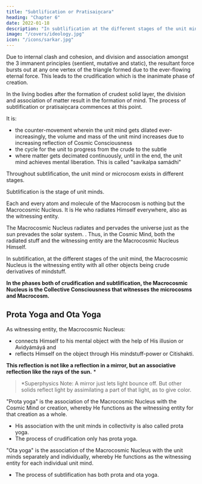 ```yaml
---
title: "Subtlification or Pratisaiṋcara"
heading: "Chapter 6"
date: 2022-01-18
description: "In subtlification at the different stages of the unit mind, the Macrocosmic Nucleus"
image: "/covers/ideology.jpg"
icon: "/icons/sarkar.jpg"
---
```



Due to internal clash and cohesion, and division and association amongst the 3 immanent principles (sentient, mutative and static), the resultant force bursts out at any one vertex of the triangle formed due to the ever-flowing eternal force. This leads to the crudification which is the inanimate phase of creation.


<!-- ## Saiṋcara

Consciousness (Puruśa) is the Nucleus from Whom commences the process of saiṋcara, or uniform movement from:
- the subtle to the gross
- the one to the many. 

The increasing crudeness results in:
- Mahattattva
- Ahaḿtattva
- citta 

Mind is born at the stage where all 3 are present.

The original entity is the unqualified undivided Macrocosm. By further crudification, the citta gets metamorphosed into 5 fundamental factors:

1. ethereal
2. aerial
3. luminous
4. liquid
5. solid. 


Right from the Macrocosmic Nucleus to the crudest solid, there is no change in Puruśadeha. 

The action and interaction of the 3 forces of Prakrti cause a change in appearance whereby the Transcendent Entity appears to have lost its transcendentality.  This phase of evolution is called saiṋcara,

Saincara is:
- a stage of the Cosmic Mind
- the inanimate phase of creation. --><!-- , and represents the Cosmic Mind, or Macrocosm, in different stages.  -->


In the living bodies after the formation of crudest <!-- kśititattva, or --> solid layer<!-- factor -->, the division and association of matter result in the formation of mind. The process of subtlification or pratisaiṋcara commences at this point.

It is:
- the counter-movement wherein the unit mind gets dilated ever-increasingly, the volume and mass of the unit mind increases due to increasing reflection of Cosmic Consciousness 
- the cycle for the unit to progress from the crude to the subtle 
- where matter gets decimated continuously, until in the end, the unit mind achieves mental liberation. This is called "savikalpa samádhi"


Throughout subtlification<!-- pratisaiṋcara -->, the unit mind or microcosm exists in different stages. 

<!-- Thus the inanimate phase of creation, or saiṋcara, , and the animate phase of  -->

Subtlification <!-- Pratisaiṋcara --> is the stage of unit minds.

Each and every atom and molecule of the Macrocosm is nothing but the Macrocosmic Nucleus.<!--  Puruśottama. --> It is He who radiates Himself everywhere, also as <!-- . ; it is He who is omnipresent as the --> the witnessing entity.


The Macrocosmic Nucleus radiates and pervades the universe just as the sun prevades the solar system. <!-- by its radiation pervades the solar system, so does Puruśottama His Citishakti -->. Thus, in the Cosmic Mind, both the radiated stuff and the witnessing entity are the <!-- Puruśottama -->Macrocosmic Nucleus Himself.


In subtlification<!-- pratisaiṋcara -->, <!-- the second phase of evolution, that is, --> at the different stages of the unit mind, the Macrocosmic Nucleus <!-- Puruśottama --> is the witnessing entity with all other objects being crude derivatives of mindstuff.

**In the phases both of crudification and subtlification, the Macrocosmic Nucleus is the Collective Consciousness that witnesses the microcosms and Macrocosm.**


## Prota Yoga and Ota Yoga

As witnessing entity, the Macrocosmic Nucleus:
- connects Himself to his mental object with the help of His illusion or Avidyámáyá and
- reflects Himself on the object through His mindstuff-power or Citishakti. 

**This reflection is not like a reflection in a mirror, but an associative reflection like the rays of the sun.** *

> *Superphysics Note: A mirror just lets light bounce off. But other solids reflect light by assimilating a part of that light, as to give color.


"Prota yoga" is the association of the Macrocosmic Nucleus with the Cosmic Mind or creation, whereby He functions as the witnessing entity for that creation as a whole. 
- His association with the unit minds in collectivity is also called prota yoga. 
- The process of crudification only has prota yoga.

"Ota yoga" is the association of the Macrocosmic Nucleus with the unit minds separately and individually, whereby He functions as the witnessing entity for each individual unit mind. 
- The process of subtlification has both prota and ota yoga.
